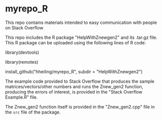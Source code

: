 # myrepo_R
This repo contains materials intended to easy communication with people on Stack Overflow

This repo includes the R package "HelpWithZnewgen2" and its .tar.gz file. This R package can be uploaded using the following lines of R code:

  library(devtools)
  
  library(remotes)
  
  install_github("hheiling/myrepo_R", subdir = "HelpWithZnewgen2")

The example code provided to Stack Overflow that produces the sample matrices/vectors/other numbers and runs the Znew_gen2 function, producing the errors of interest, is provided in the "Stack Overflow Example.R" file.

The Znew_gen2 function itself is provided in the "Znew_gen2.cpp" file in the `src` file of the package.
